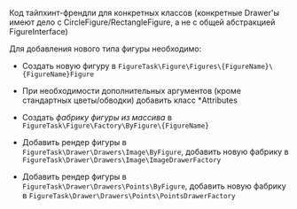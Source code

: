 Код тайпхинт-френдли для конкретных классов (конкретные Drawer'ы имеют дело с CircleFigure/RectangleFigure, а не с общей абстракцией FigureInterface)


Для добавления нового типа фигуры необходимо:

- Создать новую фигуру в `FigureTask\Figure\Figures\{FigureName}\{FigureName}Figure`

- При необходимости дополнительных аргументов (кроме стандартных цветы/обводки) добавить класс *Attributes

- Создать _фабрику фигуры из массива_ в `FigureTask\Figure\Factory\ByFigure\{FigureName}`

- Добавить рендер фигуры в `FigureTask\Drawer\Drawers\Image\ByFigure`, добавить новую фабрику в `FigureTask\Drawer\Drawers\Image\ImageDrawerFactory`
 
- Добавить рендер фигуры в `FigureTask\Drawer\Drawers\Points\ByFigure`, добавить новую фабрику в `FigureTask\Drawer\Drawers\Points\PointsDrawerFactory` 